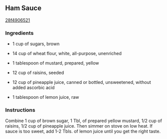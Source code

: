 ## Ham Sauce

[28f4906521](http://www.food.com/recipe/ham-sauce-209647)

### Ingredients

 - 1 cup of sugars, brown

 - 14 cup of wheat flour, white, all-purpose, unenriched

 - 1 tablespoon of mustard, prepared, yellow

 - 12 cup of raisins, seeded

 - 12 cup of pineapple juice, canned or bottled, unsweetened, without added ascorbic acid

 - 1 tablespoon of lemon juice, raw

### Instructions

Combine 1 cup of brown sugar, 1 Tbl, of prepared yellow mustard, 1/2 cup of raisins, 1/2 cup of pineapple juice. Then simmer on stove on low heat. If sauce is too sweet, add 1-2 Tbls. of lemon juice until you get the right taste.